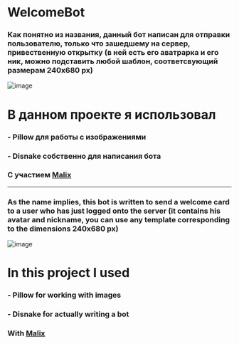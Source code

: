 # WelcomeBot
### Как понятно из названия, данный бот написан для отправки пользователю, только что зашедшему на сервер, привественную открытку (в ней есть его аватрарка и его ник, можно подставить любой шаблон, соответсвующий размерам 240x680 px)
![image](https://github.com/Willyamdevon/WelcomeBot_public/assets/151402518/367f6899-8414-47de-a248-f8e59d24c09f)

# В данном проекте я использовал
### - Pillow для работы с изображениями
### - Disnake собственно для написания бота

### С участием [Malix](https://github.com/Malix-Floof)
-----------------------------------------------------------------------------------------------------------------------------------------------------------------------------------------------------------------------------------
### As the name implies, this bot is written to send a welcome card to a user who has just logged onto the server (it contains his avatar and nickname, you can use any template corresponding to the dimensions 240x680 px)
![image](https://github.com/Willyamdevon/WelcomeBot_public/assets/151402518/367f6899-8414-47de-a248-f8e59d24c09f)

# In this project I used
### - Pillow for working with images
### - Disnake for actually writing a bot

### With [Malix](https://github.com/Malix-Floof)
